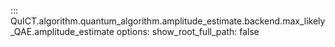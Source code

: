 ::: QuICT.algorithm.quantum_algorithm.amplitude_estimate.backend.max_likely_QAE.amplitude_estimate
    options:
        show_root_full_path: false
